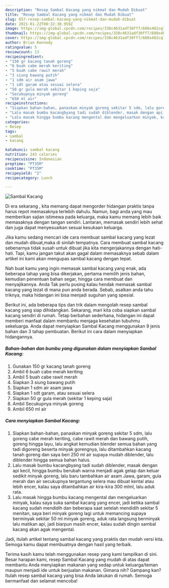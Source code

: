 ```yaml
---
description: "Resep Sambal Kacang yang nikmat dan Mudah Dibuat"
title: "Resep Sambal Kacang yang nikmat dan Mudah Dibuat"
slug: 657-resep-sambal-kacang-yang-nikmat-dan-mudah-dibuat
date: 2021-01-22T00:32:30.959Z
image: https://img-global.cpcdn.com/recipes/338c4631adf30ff7/680x482cq70/sambal-kacang-foto-resep-utama.jpg
thumbnail: https://img-global.cpcdn.com/recipes/338c4631adf30ff7/680x482cq70/sambal-kacang-foto-resep-utama.jpg
cover: https://img-global.cpcdn.com/recipes/338c4631adf30ff7/680x482cq70/sambal-kacang-foto-resep-utama.jpg
author: Brian Kennedy
ratingvalue: 5
reviewcount: 13
recipeingredient:
- "150 gr kacang tanah goreng"
- "6 buah cabe merah keriting"
- "5 buah cabe rawit merah"
- "3 siung bawang putih"
- "1 sdm air asam jawa"
- "1 sdt garam atau sesuai selera"
- "50 gr gula merah sekitar 1 keping saja"
- "Secukupnya minyak goreng"
- "650 ml air"
recipeinstructions:
- "Siapkan bahan-bahan, panaskan minyak goreng sekitar 5 sdm, lalu goreng cabe merah keriting, cabe rawit merah dan bawang putih, goreng hingga layu, lalu angkat kemudian blender semua bahan yang tadi digoreng beserta minyak gorengnya, lalu ditambahkan kacang tanah goreng dan saya beri 250 ml air supaya mudah diblender, lalu diblender hingga semua bahan halus."
- "Lalu masak bumbu kacangbyang tadi sudah diblender, masak dengan api kecil, hingga bumbu berubah warna menjadi agak gelap dan keluar sedikit minyak goreng, lalu baru tambahkan air asam Jawa, garam, gula merah dan air secukupnya tergantung selera mau dibuat kental atau lebih encer, kalau saya ditambahkan air kira-kira 300 mlml, lalu aduk rata."
- "Lalu masak hingga bumbu kacang mengental dan mengeluarkan minyak, kalau saya suka sambal kacang yang encer, jadi ketika sambal kacang sudah mendidih dan beberapa saat setelah mendidih sekitar 5 menitan, saya beri minyak goreng lagi untuk memancing supaya berminyak sekitar 50 ml minyak goreng, aduk rata langsung berminyak lalu matikan api, jadi biarpun masih encer, kalau sudah dingin sambal kacang akan agak mengental."
categories:
- Resep
tags:
- sambal
- kacang

katakunci: sambal kacang 
nutrition: 243 calories
recipecuisine: Indonesian
preptime: "PT35M"
cooktime: "PT35M"
recipeyield: "2"
recipecategory: Lunch

---
```



![Sambal Kacang](https://img-global.cpcdn.com/recipes/338c4631adf30ff7/680x482cq70/sambal-kacang-foto-resep-utama.jpg)

Di era  sekarang , kita memang dapat mengorder hidangan praktis tanpa harus repot memasaknya terlebih dahulu. Namun, bagi anda yang mau memberikan sajian istimewa pada keluarga, maka kamu memang lebih baik memasaknya dengan tangan sendiri. Lantaran, memasak sendiri lebih sehat dan juga dapat menyesuaikan sesuai kesukaan keluarga.

Jika kamu sedang mencari ide cara membuat sambal kacang yang lezat dan mudah dibuat,maka di sinilah tempatnya. Cara membuat sambal kacang  sebenarnya tidak susah untuk dibuat jika kita mengerjakannya dengan hati-hati. Tapi, kamu jangan takut akan gagal dalam memasaknya 
sebab dalam artikel ini kami akan mengupas sambal kacang dengan tepat.  



Nah buat kamu yang ingin memasak sambal kacang yang enak, ada beberapa tahap yang bisa dikerjakan, pertama memilih jenis bahan, kemudian penentuan bahan segar, hingga cara membuat dan menyajikannya. Anda Tak perlu pusing kalau hendak memasak sambal kacang yang lezat di mana pun anda berada. Sebab, asalkan anda  tahu triknya, maka hidangan ini bisa menjadi suguhan yang spesial.

Berikut ini, ada beberapa tips dan trik dalam mengolah resep sambal kacang yang siap dihidangkan. Sekarang, mari kita coba siapkan sambal kacang sendiri di rumah. Tetap berbahan sederhana, hidangan ini dapat memberi manfaat dalam membantu menjaga kesehatan tubuhmu sekeluarga. Anda dapat menyiapkan Sambal Kacang menggunakan 9 jenis bahan dan 3 tahap pembuatan. Berikut ini cara dalam menyiapkan hidangannya.

<!--inarticleads1-->

##### Bahan-bahan dan bumbu yang digunakan dalam menyiapkan Sambal Kacang:

1. Gunakan 150 gr kacang tanah goreng
1. Ambil 6 buah cabe merah keriting
1. Ambil 5 buah cabe rawit merah
1. Siapkan 3 siung bawang putih
1. Siapkan 1 sdm air asam jawa
1. Siapkan 1 sdt garam, atau sesuai selera
1. Siapkan 50 gr gula merah (sekitar 1 keping saja)
1. Ambil Secukupnya minyak goreng
1. Ambil 650 ml air




<!--inarticleads2-->

##### Cara menyiapkan Sambal Kacang:

1. Siapkan bahan-bahan, panaskan minyak goreng sekitar 5 sdm, lalu goreng cabe merah keriting, cabe rawit merah dan bawang putih, goreng hingga layu, lalu angkat kemudian blender semua bahan yang tadi digoreng beserta minyak gorengnya, lalu ditambahkan kacang tanah goreng dan saya beri 250 ml air supaya mudah diblender, lalu diblender hingga semua bahan halus.
1. Lalu masak bumbu kacangbyang tadi sudah diblender, masak dengan api kecil, hingga bumbu berubah warna menjadi agak gelap dan keluar sedikit minyak goreng, lalu baru tambahkan air asam Jawa, garam, gula merah dan air secukupnya tergantung selera mau dibuat kental atau lebih encer, kalau saya ditambahkan air kira-kira 300 mlml, lalu aduk rata.
1. Lalu masak hingga bumbu kacang mengental dan mengeluarkan minyak, kalau saya suka sambal kacang yang encer, jadi ketika sambal kacang sudah mendidih dan beberapa saat setelah mendidih sekitar 5 menitan, saya beri minyak goreng lagi untuk memancing supaya berminyak sekitar 50 ml minyak goreng, aduk rata langsung berminyak lalu matikan api, jadi biarpun masih encer, kalau sudah dingin sambal kacang akan agak mengental.




Jadi, itulah artikel tentang  sambal kacang  yang praktis dan mudah versi kita. Semoga kamu dapat membuatnya dengan hasil yang terbaik. 

Terima kasih kamu telah menggunakan resep yang kami tampilkan di sini. Besar harapan kami, resep  Sambal Kacang yang mudah di atas dapat membantu Anda menyiapkan makanan yang sedap untuk keluarga/teman maupun menjadi ide untuk berjualan makanan. Gimana nih? Gampang kan? Itulah resep sambal kacang yang bisa Anda lakukan di rumah. Semoga bermanfaat dan selamat mencoba!

